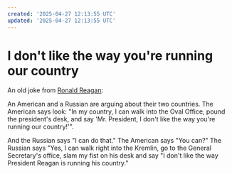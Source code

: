 ```yaml
---
created: '2025-04-27 12:13:55 UTC'
updated: '2025-04-27 12:13:55 UTC'
---
```


# I don't like the way you're running our country

An old joke from [Ronald Reagan](<https://youtu.be/9qh-1_tXeuQ>):

An American and a Russian are arguing about their two countries. The American says look: "In my country, I can walk into the Oval Office, pound the president's desk, and say 'Mr. President, I don't like the way you're running our country!'".

And the Russian says "I can do that." The American says "You can?" The Russian says "Yes, I can walk right into the Kremlin, go to the General Secretary's office, slam my fist on his desk and say "I don't like the way President Reagan is running his country."
